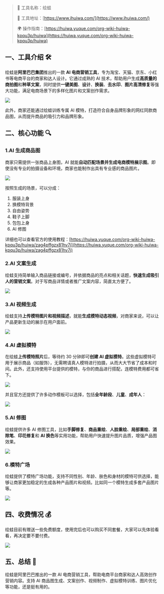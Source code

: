 > 🌟 工具名称：绘蛙
>
> 🔗 工具地址：[https://www.ihuiwa.com/](https://www.ihuiwa.com/)
>
> 🌍 操作指南：[https://huiwa.yuque.com/org-wiki-huiwa-kpqu3p/huiwa](https://huiwa.yuque.com/org-wiki-huiwa-kpqu3p/huiwa)

## 一、工具介绍 🛠️

绘蛙是**阿里巴巴集团**推出的一款 **AI 电商营销工具**，专为淘宝、天猫、京东、小红书等电商平台的商家和达人设计。它通过成熟的 AI 技术，帮助用户生成**高质量的商拍图**和**种草文案**，同时提供**一键美图**、**设计**、**换装**、**去水印**、**图片高清修复**等强大功能，满足电商场景下的多样化图片和文案创作需求。

![](https://cdn.nlark.com/yuque/0/2025/png/186051/1736860326083-58b3cbb0-271d-4056-8ece-d30f7bde95d5.png)

此外，商家还能通过绘蛙训练专属 AI 模特，打造符合自身品牌形象的网红同款商品图，从而提升商品的吸引力和品牌形象。

## 二、核心功能 🔍

### 1.AI 生成商品图

商家只需提供一张商品上身图，AI 就能**自动匹配场景并生成电商模特展示图**。即使没有专业的拍摄设备和环境，商家也能制作出具有专业感的商品图片。

![](https://cdn.nlark.com/yuque/0/2025/png/186051/1736861754738-e2dcccc7-db1f-4e3e-88b8-ea0daaba59b1.png)

按照生成的场景，可以分成：

1. 服装上身
2. 换模特背景
3. 自由姿势
4. 鞋子上脚
5. 包包上身
6. AI 修图

详细也可以查看官方的使用教程：[https://huiwa.yuque.com/org-wiki-huiwa-kpqu3p/huiwa/zag4pffgzx81hv7i](https://huiwa.yuque.com/org-wiki-huiwa-kpqu3p/huiwa/zag4pffgzx81hv7i)

### 2.AI 文案生成

绘蛙支持简单输入商品链接或编号，并依据商品的亮点和相关话题，**快速生成吸引人的营销文案**。对于写商品详情或者推广文案内容，简直太方便了。

![](https://cdn.nlark.com/yuque/0/2025/png/186051/1736861792514-5bd05e84-623d-4f4d-a94e-13bdb1e1bb5d.png)

### 3.AI 视频生成

绘蛙支持**上传模特图片和视频描述**，就能**生成模特动态视频**，对商家来说，可以让产品更新生动的展示在用户面前。

![](https://cdn.nlark.com/yuque/0/2025/png/186051/1736861914683-138f34cf-2377-4fdd-bd79-2de88cf775b2.png)

### 4.AI 虚拟模特

在绘蛙**上传模特照片**后，等待约 30 分钟即可**创建 AI 虚拟模特**。这些虚拟模特可用于展示商品（如服饰），无需聘请真人模特进行拍摄，从而大大节省了成本和时间。此外，还支持使用平台提供的模特，与你的商品进行搭配，连模特费用都可省下。

![](https://cdn.nlark.com/yuque/0/2025/png/186051/1736862248639-c7207930-7bc4-4265-81e5-c07138fca943.png)

并且官方还提供了许多动作模板可以选择，包括**全年龄段**、**儿童**、**成年人**：

![](https://cdn.nlark.com/yuque/0/2025/png/186051/1736862814811-678292e7-f99e-4560-83c1-c392f2a4d581.png)

### 5.AI 修图

绘蛙提供许多 AI 修图工具，比如**手脚修复**、**商品重绘**、**人脸重绘**、**局部重绘**、**消除笔**、**印花修复**和 **AI 换色**等实用功能，帮助用户快速提升图片品质，增强产品图效果。

![](https://cdn.nlark.com/yuque/0/2025/png/186051/1736863363858-ca5c1923-db79-48f3-8059-68d2c102ca99.png)

### 6.模特广场

绘蛙提供了模特广场功能，支持不同性别、年龄、肤色和身材的模特可供选择，能够让商家更加稳定的生成各种产品图片和视频。比如同一个模特生成多套产品图片等。

![](https://cdn.nlark.com/yuque/0/2025/png/186051/1736862911420-21037108-5bb0-40a1-8ad9-3461d6322273.png)

## 四、收费情况 💰

绘蛙目前有赠送一些免费额度，使用完后也可以购买不同套餐，大家可以先体验看看，再决定要不要付费。

![](https://cdn.nlark.com/yuque/0/2025/png/186051/1736863530916-407755d4-6697-4548-8aa7-be19c4b0f4d7.png)

## 五、总结 📝

绘蛙是阿里巴巴推出的一款 AI 电商营销工具，帮助电商平台商家和达人高效创作营销内容。支持 AI 商品图生成、文案创作、视频制作、虚拟模特训练、图片优化等功能，还是挺有用的。
